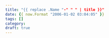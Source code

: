 ```yaml
---
title: "{{ replace .Name "-" " " | title }}"
date: {{ now.Format "2006-01-02 03:04:05" }}
tags: []
category: 
draft: true
---
```


<!--more-->

